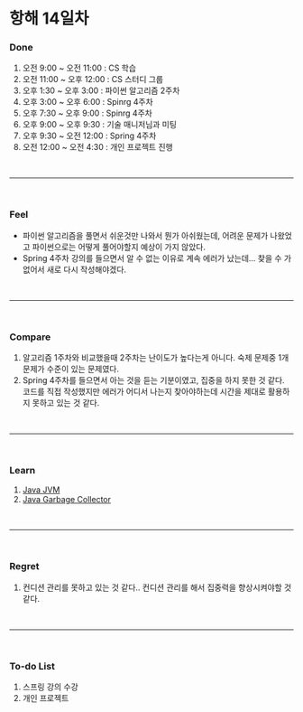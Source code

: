 # 항해 14일차

 ### Done
 1) 오전 9:00 ~ 오전 11:00 : CS 학습
 2) 오전 11:00 ~ 오후 12:00 : CS 스터디 그룹
 3) 오후 1:30 ~ 오후 3:00 : 파이썬 알고리즘 2주차
 4) 오후 3:00 ~ 오후 6:00 : Spinrg 4주차
 5) 오후 7:30 ~ 오후 9:00 : Spinrg 4주차
 6) 오후 9:00 ~ 오후 9:30 : 기술 매니저님과 미팅
 7) 오후 9:30 ~ 오전 12:00 : Spring 4주차
 8) 오전 12:00 ~ 오전 4:30 : 개인 프로젝트 진행
 
<br />
<hr>
<br />

### Feel
  * 파이썬 알고리즘을 풀면서 쉬운것만 나와서 뭔가 아쉬웠는데, 어려운 문제가 나왔었고 파이썬으로는 어떻게 풀어야할지 예상이 가지 않았다.
  * Spring 4주차 강의를 들으면서 알 수 없는 이유로 계속 에러가 났는데... 찾을 수 가 없어서 새로 다시 작성해야겠다.
  
<br />
<hr>
<br />

### Compare
  1. 알고리즘 1주차와 비교했을때 2주차는 난이도가 높다는게 아니다. 숙제 문제중 1개 문제가 수준이 있는 문제였다. 
  2. Spring 4주차를 들으면서 아는 것을 듣는 기분이였고, 집중을 하지 못한 것 같다. 코드를 직접 작성했지만 에러가 어디서 나는지 찾아야하는데 시간을 제대로 활용하지 못하고 있는 것 같다.

<br />
<hr>
<br />

### Learn
  1. [Java JVM](https://github.com/bang-star/TIL/blob/main/programming/Java_JVM.md)
  2. [Java Garbage Collector](https://github.com/bang-star/TIL/blob/main/programming/Java_Garbage%20Collection.md)

<br />
<hr>
<br />

### Regret 
  1. 컨디션 관리를 못하고 있는 것 같다.. 컨디션 관리를 해서 집중력을 향상시켜야할 것 같다.
   
<br />
<hr>
<br />

### To-do List 
  1. 스프링 강의 수강
  2. 개인 프로젝트

